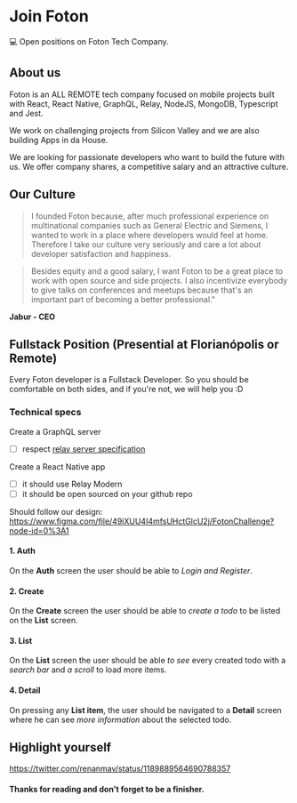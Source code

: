 # Join Foton
💻 Open positions on Foton Tech Company.

## About us
Foton is an ALL REMOTE tech company focused on mobile projects built with React, React Native, GraphQL, Relay, NodeJS, MongoDB, Typescript and Jest.

We work on challenging projects from Silicon Valley and we are also building Apps in da House.

We are looking for passionate developers who want to build the future with us.
We offer company shares, a competitive salary and an attractive culture.

## Our Culture
> I founded Foton because, after much professional experience on multinational companies such as General Electric and Siemens, I wanted to work in a place where developers would feel at home. Therefore I take our culture very seriously and care a lot about developer satisfaction and happiness.

> Besides equity and a good salary, I want Foton to be a great place to work with open source and side projects. I also incentivize everybody to give talks on conferences and meetups because that's an important part of becoming a better professional."

__Jabur - CEO__

## Fullstack Position (Presential at Florianópolis or Remote)
Every Foton developer is a Fullstack Developer. So you should be comfortable on both sides, and if you're not, we will help you :D

### Technical specs

Create a GraphQL server
- [ ] respect [relay server specification](https://relay.dev/docs/en/graphql-server-specification)

Create a React Native app
- [ ] it should use Relay Modern
- [ ] it should be open sourced on your github repo

Should follow our design:
https://www.figma.com/file/49iXUU4I4mfsUHctGlcU2j/FotonChallenge?node-id=0%3A1


#### 1. Auth

On the __Auth__ screen the user should be able to *Login and Register*.

#### 2. Create

On the __Create__ screen the user should be able to *create a todo* to be listed on the __List__ screen.

#### 3. List

On the __List__ screen the user should be able *to see* every created todo with a *search bar* and *a scroll* to load more items.

#### 4. Detail

On pressing any __List item__, the user should be navigated to a __Detail__ screen where he can see *more information* about the selected todo.

## Highlight yourself

https://twitter.com/renanmav/status/1189889564690788357

#### Thanks for reading and don't forget to be a finisher.
